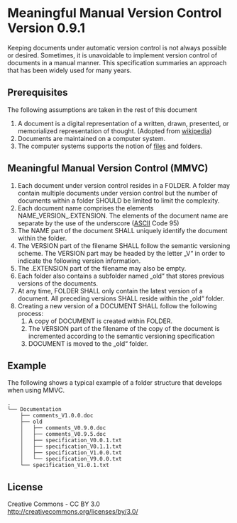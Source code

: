 Meaningful Manual Version Control Version 0.9.1
================================================
Keeping documents under automatic version control is not always possible or desired. Sometimes, it is unavoidable to implement version control of documents in a manual manner. 
This specification summaries an approach that has been widely used for many years. 

Prerequisites
-------------
The following assumptions are taken in the rest of this document
1. A document is a digital representation of a written, drawn, presented, or memorialized representation of thought. (Adopted from  [wikipedia](https://en.wikipedia.org/wiki/Document))
1. Documents are maintained on a computer system.
1. The computer systems supports the notion of [files](https://en.wikipedia.org/wiki/Computer_file) and folders. 

Meaningful Manual Version Control (MMVC)
----------------------------------------

1. Each document under version control resides in a FOLDER. A folder may contain multiple documents under version control but the number of documents within a folder SHOULD be limited to limit the complexity. 
1. Each document name comprises the elements NAME\_VERSION\_.EXTENSION. The elements of the document name are separate by the use of the underscore ([ASCII](https://en.wikipedia.org/wiki/ASCII) Code 95)
1. The NAME part of the document SHALL uniquely identify the document within the folder. 
1. The VERSION part of the filename SHALL follow the semantic versioning scheme. The VERSION part may be headed by the letter „V“ in order to indicate the following version information. 
1. The .EXTENSION part of the filename may also be empty. 
1. Each folder also contains a subfolder named „old“ that stores previous versions of the documents. 
1. At any time, FOLDER SHALL only contain the latest version of a document. All preceding versions SHALL reside within the „old“ folder. 
1. Creating a new version of a DOCUMENT SHALL follow the following process:
	1.  A copy of DOCUMENT is created within FOLDER. 
	1. The VERSION part of the filename of the copy of the document is incremented according to the semantic versioning specification
	1. DOCUMENT is moved to the „old“ folder. 

Example
-------
The following shows a typical example of a folder structure that develops when using MMVC. 
```
.
└── Documentation
	├── comments_V1.0.0.doc
	├── old
	│   ├── comments_V0.9.0.doc
	│   ├── comments_V0.9.5.doc
	│   ├── specification_V0.0.1.txt
	│   ├── specification_V0.1.1.txt
	│   ├── specification_V1.0.0.txt
	│   └── specification_V9.0.0.txt
	└── specification_V1.0.1.txt
  ```
License
-------
Creative Commons - CC BY 3.0 
http://creativecommons.org/licenses/by/3.0/
